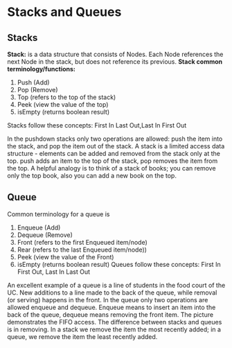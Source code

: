 # Stacks and Queues
## Stacks
**Stack:** is a data structure that consists of Nodes. Each Node references the next Node in the stack, but does not reference its previous.
**Stack common terminology/functions:** 
1. Push (Add)
2. Pop (Remove)
3. Top (refers to the top of the stack)
4. Peek (view the value of the top)
5. isEmpty (returns boolean result)

Stacks follow these concepts: First In Last Out,Last In First Out

In the pushdown stacks only two operations are allowed: push the item into the stack, and pop the item out of the stack. A stack is a limited access data structure - elements can be added and removed from the stack only at the top. push adds an item to the top of the stack, pop removes the item from the top. A helpful analogy is to think of a stack of books; you can remove only the top book, also you can add a new book on the top.
## Queue
Common terminology for a queue is
1. Enqueue (Add)
2. Dequeue (Remove)
3. Front (refers to the first Enqueued item/node)
4. Rear (refers to the last Enqueued item/node))
5. Peek (view the value of the Front)
6. isEmpty (returns boolean result)
Queues follow these concepts: First In First Out, Last In Last Out

An excellent example of a queue is a line of students in the food court of the UC. New additions to a line made to the back of the queue, while removal (or serving) happens in the front. In the queue only two operations are allowed enqueue and dequeue. Enqueue means to insert an item into the back of the queue, dequeue means removing the front item. The picture demonstrates the FIFO access. The difference between stacks and queues is in removing. In a stack we remove the item the most recently added; in a queue, we remove the item the least recently added. 
